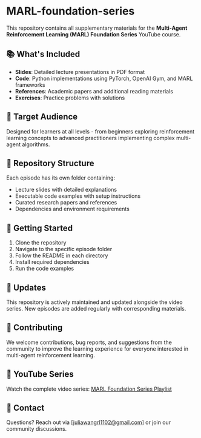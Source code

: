 # MARL-foundation-series
This repository contains all supplementary materials for the **Multi-Agent Reinforcement Learning (MARL) Foundation Series** YouTube course.

## 📚 What's Included

- **Slides**: Detailed lecture presentations in PDF format
- **Code**: Python implementations using PyTorch, OpenAI Gym, and MARL frameworks
- **References**: Academic papers and additional reading materials
- **Exercises**: Practice problems with solutions

## 🎯 Target Audience

Designed for learners at all levels - from beginners exploring reinforcement learning concepts to advanced practitioners implementing complex multi-agent algorithms.

## 📁 Repository Structure

Each episode has its own folder containing:
- Lecture slides with detailed explanations
- Executable code examples with setup instructions
- Curated research papers and references
- Dependencies and environment requirements

## 🚀 Getting Started

1. Clone the repository
2. Navigate to the specific episode folder
3. Follow the README in each directory
4. Install required dependencies
5. Run the code examples

## 🔄 Updates

This repository is actively maintained and updated alongside the video series. New episodes are added regularly with corresponding materials.

## 🤝 Contributing

We welcome contributions, bug reports, and suggestions from the community to improve the learning experience for everyone interested in multi-agent reinforcement learning.

## 🎥 YouTube Series

Watch the complete video series: [MARL Foundation Series Playlist](your-youtube-playlist-link)

## 📧 Contact

Questions? Reach out via [juliawangrl1102@gmail.com] or join our community discussions.
